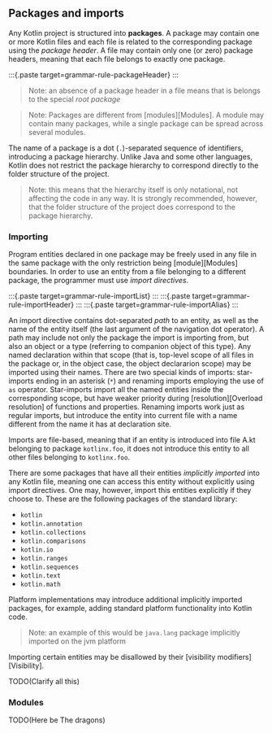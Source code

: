 ## Packages and imports

Any Kotlin project is structured into **packages**. 
A package may contain one or more Kotlin files and each file is related to the corresponding package using the *package header*. 
A file may contain only one (or zero) package headers, meaning that each file belongs to exactly one package.

:::{.paste target=grammar-rule-packageHeader}
:::

> Note: an absence of a package header in a file means that is belongs to the special *root package*

> Note: Packages are different from [modules][Modules].
> A module may contain many packages, while a single package can be spread across several modules.

The name of a package is a dot (`.`)-separated sequence of identifiers, introducing a package hierarchy. 
Unlike Java and some other languages, Kotlin does not restrict the package hierarchy to correspond directly to the folder structure of the project.

> Note: this means that the hierarchy itself is only notational, not affecting the code in any way.
> It is strongly recommended, however, that the folder structure of the project does correspond to the package hierarchy.

### Importing

Program entities declared in one package may be freely used in any file in the same package with the only restriction being [module][Modules] boundaries.
In order to use an entity from a file belonging to a different package, the programmer must use *import directives*.

:::{.paste target=grammar-rule-importList}
:::
:::{.paste target=grammar-rule-importHeader}
:::
:::{.paste target=grammar-rule-importAlias}
:::

An import directive contains dot-separated *path* to an entity, as well as the name of the entity itself (the last argument of the navigation dot operator).
A path may include not only the package the import is importing from, but also an object or a type (referring to companion object of this type).
Any named declaration within that scope (that is, top-level scope of all files in the package or, in the object case, the object declararion scope) may be imported using their names.
There are two special kinds of imports: star-imports ending in an asterisk (`*`) and renaming imports employing the use of `as` operator. 
Star-imports import all the named entities inside the corresponding scope, but have weaker priority during [resolution][Overload resolution] of functions and properties. 
Renaming imports work just as regular imports, but introduce the entity into current file with a name different from the name it has at declaration site.

Imports are file-based, meaning that if an entity is introduced into file A.kt belonging to package `kotlinx.foo`, it does not introduce this entity to all other files belonging to `kotlinx.foo`.

There are some packages that have all their entities *implicitly imported* into any Kotlin file, meaning one can access this entity without explicitly using import directives.
One may, however, import this entities explicitly if they choose to.
These are the following packages of the standard library: 

- `kotlin`
- `kotlin.annotation`
- `kotlin.collections`
- `kotlin.comparisons`
- `kotlin.io`
- `kotlin.ranges`
- `kotlin.sequences`
- `kotlin.text`
- `kotlin.math`

Platform implementations may introduce additional implicitly imported packages, for example, adding standard platform functionality into Kotlin code.

> Note: an example of this would be `java.lang` package implicitly imported on the jvm platform

Importing certain entities may be disallowed by their [visibility modifiers][Visibility].

TODO(Clarify all this)

### Modules

TODO(Here be The dragons)
